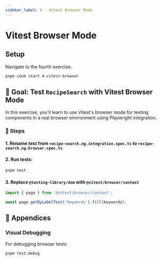 ```yaml
---
sidebar_label: 4 - Vitest Browser Mode
---
```


# Vitest Browser Mode

## Setup

Navigate to the fourth exercise:

```sh
pnpm cook start 4-vitest-browser
```

## 🎯 Goal: Test `RecipeSearch` with Vitest Browser Mode

In this exercise, you'll learn to use Vitest's browser mode for testing components in a real browser environment using Playwright integration.

### 📝 Steps

#### 1. Rename test from `recipe-search.ng.integration.spec.ts` to `recipe-search.ng.browser.spec.ts`

#### 2. Run tests:

```sh
pnpm test
```

#### 3. Replace `@testing-library/dom` with `@vitest/browser/context`

```ts
import { page } from '@vitest/browser/context';

await page.getByLabelText('Keywords').fill(keywords);
```

## 📖 Appendices

### Visual Debugging

For debugging browser tests:

```sh
pnpm test:debug
```
